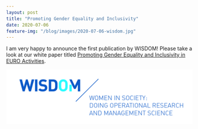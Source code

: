 ```yaml
---
layout: post
title: "Promoting Gender Equality and Inclusivity"
date: 2020-07-06
feature-img: "/blog/images/2020-07-06-wisdom.jpg"
---
```


I am very happy to announce the first publication by WISDOM! Please take a look at our white paper titled [Promoting Gender Equality and Inclusivity in EURO Activities](https://www.researchgate.net/publication/342639072_Promoting_Gender_Equality_and_Inclusivity_in_EURO_Activities_WISDOM_Forum_White_Paper).

<img src="/blog/images/2020-07-06-wisdom.jpg" width="600">

